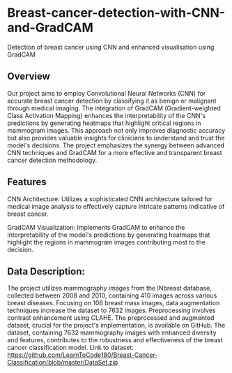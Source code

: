 # Breast-cancer-detection-with-CNN-and-GradCAM
Detection of breast cancer using CNN and enhanced visualisation using GradCAM
## Overview
Our project aims to employ Convolutional Neural Networks (CNN) for accurate breast cancer detection by classifying it as benign or malignant through medical imaging. The integration of GradCAM (Gradient-weighted Class Activation Mapping) enhances the interpretability of the CNN's predictions by generating heatmaps that highlight critical regions in mammogram images. This approach not only improves diagnostic accuracy but also provides valuable insights for clinicians to understand and trust the model's decisions. The project emphasizes the synergy between advanced CNN techniques and GradCAM for a more effective and transparent breast cancer detection methodology.

## Features
CNN Architecture: Utilizes a sophisticated CNN architecture tailored for medical image analysis to effectively capture intricate patterns indicative of breast cancer.

GradCAM Visualization: Implements GradCAM to enhance the interpretability of the model's predictions by generating heatmaps that highlight the regions in mammogram images contributing most to the decision.

## Data Description:
The project utilizes mammography images from the INbreast database, collected between 2008 and 2010, containing 410 images across various breast diseases. Focusing on 106 breast mass images, data augmentation techniques increase the dataset to 7632 images. Preprocessing involves contrast enhancement using CLAHE. The preprocessed and augmented dataset, crucial for the project's implementation, is available on GitHub. The dataset, containing 7632 mammography images with enhanced diversity and features, contributes to the robustness and effectiveness of the breast cancer classification model.
Link to dataset: https://github.com/LearnToCode180/Breast-Cancer-Classification/blob/master/DataSet.zip
